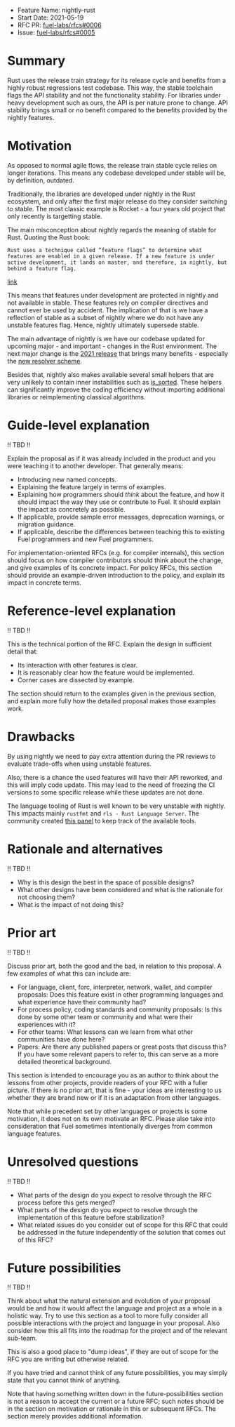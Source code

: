 - Feature Name: nightly-rust
- Start Date: 2021-05-19
- RFC PR: [fuel-labs/rfcs#0006](https://github.com/FuelLabs/rfcs/pull/0006)
- Issue: [fuel-labs/rfcs#0005](https://github.com/FuelLabs/rfcs/issues/0005)

# Summary
[summary]: #summary

Rust uses the release train strategy for its release cycle and benefits from a highly robust regressions test codebase. This way, the stable toolchain flags the API stability and not the functionality stability. For libraries under heavy development such as ours, the API is per nature prone to change. API stability brings small or no benefit compared to the benefits provided by the nightly features.

# Motivation
[motivation]: #motivation

As opposed to normal agile flows, the release train stable cycle relies on longer iterations. This means any codebase developed under stable will be, by definition, outdated.

Traditionally, the libraries are developed under nightly in the Rust ecosystem, and only after the first major release do they consider switching to stable. The most classic example is Rocket - a four years old project that only recently is targetting stable.

The main misconception about nightly regards the meaning of stable for Rust. Quoting the Rust book:

```
Rust uses a technique called “feature flags” to determine what features are enabled in a given release. If a new feature is under active development, it lands on master, and therefore, in nightly, but behind a feature flag.
```
[link](https://doc.rust-lang.org/book/appendix-07-nightly-rust.html)

This means that features under development are protected in nightly and not available in stable. These features rely on compiler directives and cannot ever be used by accident. The implication of that is we have a reflection of stable as a subset of nightly where we do not have any unstable features flag. Hence, nightly ultimately supersede stable.

The main advantage of nightly is we have our codebase updated for upcoming major - and important - changes in the Rust environment. The next major change is the [2021 release](https://blog.rust-lang.org/2021/05/11/edition-2021.html) that brings many benefits - especially the [new resolver scheme](https://doc.rust-lang.org/cargo/reference/resolver.html#feature-resolver-version-2).

Besides that, nightly also makes available several small helpers that are very unlikely to contain inner instabilities such as [is_sorted](https://doc.rust-lang.org/std/primitive.slice.html#method.is_sorted). These helpers can significantly improve the coding efficiency without importing additional libraries or reimplementing classical algorithms.

# Guide-level explanation
[guide-level-explanation]: #guide-level-explanation

!! TBD !!

Explain the proposal as if it was already included in the product and you were teaching it to another developer. That generally means:

- Introducing new named concepts.
- Explaining the feature largely in terms of examples.
- Explaining how programmers should *think* about the feature, and how it should impact the way they use or contribute to Fuel. It should explain the impact as concretely as possible.
- If applicable, provide sample error messages, deprecation warnings, or migration guidance.
- If applicable, describe the differences between teaching this to existing Fuel programmers and new Fuel programmers.

For implementation-oriented RFCs (e.g. for compiler internals), this section should focus on how compiler contributors should think about the change, and give examples of its concrete impact. For policy RFCs, this section should provide an example-driven introduction to the policy, and explain its impact in concrete terms.

# Reference-level explanation
[reference-level-explanation]: #reference-level-explanation

!! TBD !!

This is the technical portion of the RFC. Explain the design in sufficient detail that:

- Its interaction with other features is clear.
- It is reasonably clear how the feature would be implemented.
- Corner cases are dissected by example.

The section should return to the examples given in the previous section, and explain more fully how the detailed proposal makes those examples work.

# Drawbacks
[drawbacks]: #drawbacks

By using nightly we need to pay extra attention during the PR reviews to evaluate trade-offs when using unstable features.

Also, there is a chance the used features will have their API reworked, and this will imply code update. This may lead to the need of freezing the CI versions to some specific release while these updates are not done.

The language tooling of Rust is well known to be very unstable with nightly. This impacts mainly `rustfmt` and `rls - Rust Language Server`. The community created [this panel](https://rust-lang.github.io/rustup-components-history/) to keep track of the available tools.

# Rationale and alternatives
[rationale-and-alternatives]: #rationale-and-alternatives

!! TBD !!

- Why is this design the best in the space of possible designs?
- What other designs have been considered and what is the rationale for not choosing them?
- What is the impact of not doing this?

# Prior art
[prior-art]: #prior-art

!! TBD !!

Discuss prior art, both the good and the bad, in relation to this proposal.
A few examples of what this can include are:

- For language, client, forc, interpreter, network, wallet, and compiler proposals: Does this feature exist in other programming languages and what experience have their community had?
- For process policy, coding standards and community proposals: Is this done by some other team or community and what were their experiences with it?
- For other teams: What lessons can we learn from what other communities have done here?
- Papers: Are there any published papers or great posts that discuss this? If you have some relevant papers to refer to, this can serve as a more detailed theoretical background.

This section is intended to encourage you as an author to think about the lessons from other projects, provide readers of your RFC with a fuller picture.
If there is no prior art, that is fine - your ideas are interesting to us whether they are brand new or if it is an adaptation from other languages.

Note that while precedent set by other languages or projects is some motivation, it does not on its own motivate an RFC.
Please also take into consideration that Fuel sometimes intentionally diverges from common language features.

# Unresolved questions
[unresolved-questions]: #unresolved-questions

!! TBD !!

- What parts of the design do you expect to resolve through the RFC process before this gets merged?
- What parts of the design do you expect to resolve through the implementation of this feature before stabilization?
- What related issues do you consider out of scope for this RFC that could be addressed in the future independently of the solution that comes out of this RFC?

# Future possibilities
[future-possibilities]: #future-possibilities

!! TBD !!

Think about what the natural extension and evolution of your proposal would
be and how it would affect the language and project as a whole in a holistic
way. Try to use this section as a tool to more fully consider all possible
interactions with the project and language in your proposal.
Also consider how this all fits into the roadmap for the project
and of the relevant sub-team.

This is also a good place to "dump ideas", if they are out of scope for the
RFC you are writing but otherwise related.

If you have tried and cannot think of any future possibilities,
you may simply state that you cannot think of anything.

Note that having something written down in the future-possibilities section
is not a reason to accept the current or a future RFC; such notes should be
in the section on motivation or rationale in this or subsequent RFCs.
The section merely provides additional information.
